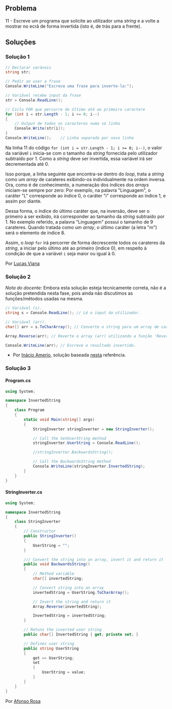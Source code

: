 ## Problema

11 - Escreve um programa que solicite ao utilizador uma _string_ e a volte
a mostrar no ecrã de forma invertida (isto é, de trás para a frente).

## Soluções

### Solução 1

```cs
// Declarar varáveis
string str;

// Pedir ao user a frase
Console.WriteLine("Escreva uma frase para inverte-la:");

// Variável recebe input da frase
str = Console.ReadLine();

// Ciclo FOR que percorre do último até ao primeiro caractere
for (int i = str.Length - 1; i >= 0; i--)
{
    // Output de todos os caracteres numa só linha
    Console.Write(str[i]);
}
Console.WriteLine();    // Linha separada por nova linha
```

Na linha 11 do código `for (int i = str.Length - 1; i >= 0; i--)`, o valor da
variável `i` inicia-se com o tamanho da _string_ fornecida pelo utilizador
subtraído por 1. Como a _string_ deve ser invertida, essa variável irá ser decrementada
até 0.

Isso porque, a linha seguinte que encontra-se dentro do _loop_, trata a _string_ como 
um _array_ de carateres exibindo-os individualmente na ordem inversa. Ora, como é de 
conhecimento, a numeração dos índices dos _arrays_ iniciam-se sempre por zero:
Por exemplo, na palavra "Linguagem", o caráter "L" corresponde ao índice 0, o caráter "i" 
corresponde ao índice 1, e assim por diante. 

Dessa forma, o índice do último caráter que, na inversão, deve ser o primeiro a ser exibido,
irá corresponder ao tamanho da _string_ subtraído por 1. No exemplo referido, a palavra
"Linguagem" possui o tamanho de 9 carateres. Quando tratada como um _array_, o último caráter
(a letra "m") será o elemento de índice 8.

Assim, o _loop_ `for` irá percorrer de forma decrescente todos os carateres 
da _string_, a iniciar pelo último até ao primeiro (índice 0), em respeito à condição
de que a variável `i` seja maior ou igual à 0.

Por [Lucas Viana](https://github.com/LucasViana18)

### Solução 2

_Nota do docente:_ Embora esta solução esteja tecnicamente correta, não é a
solução pretendida nesta fase, pois ainda não discutimos as funções/métodos
usadas na mesma.

```cs
// Variável (s).
string s = Console.ReadLine(); // Lê o input do utilizador.

// Variável (arr).
char[] arr = s.ToCharArray(); // Converte o string para um array de carateres.

Array.Reverse(arr); // Reverte o array (arr) utilizando a função 'Reverse'.

Console.WriteLine(arr); // Escreve o resultado invertido.
```

* Por [Inácio Amerio](https://github.com/fpthefluffypawed), solução baseada
[nesta](https://www.dotnetperls.com/reverse-string) referência.

### Solução 3

#### Program.cs

```cs
using System;

namespace InvertedString
{
    class Program
    {
        static void Main(string[] args)
        {
            StringInverter stringInverter = new StringInverter();

            // Call the SetUserString method
            stringInverter.UserString = Console.ReadLine();

            //stringInverter.BackwardsString();

            // Call the BackwardsString method
            Console.WriteLine(stringInverter.InvertedString);
        }
    }
}

```

#### StringInverter.cs

```cs
using System;

namespace InvertedString
{
    class StringInverter
    {
        // Constructor
        public StringInverter()
        {
            UserString = "";
        }

        /// Convert the string into an array, invert it and return it
        public void BackwardsString()
        {
            // Method variable
            char[] invertedString;

            // Convert string into an array
            invertedString = UserString.ToCharArray(); 

            // Invert the string and return it
            Array.Reverse(invertedString);

            InvertedString = invertedString;
        }

        // Retuns the inverted user string 
        public char[] InvertedString { get; private set; }

        // Defines user string
        public string UserString
        {
            get => UserString;
            set
            {
                UserString = value;
            }
        }
    }
}
```



Por [Afonso Rosa](https://github.com/AfonsoGR)